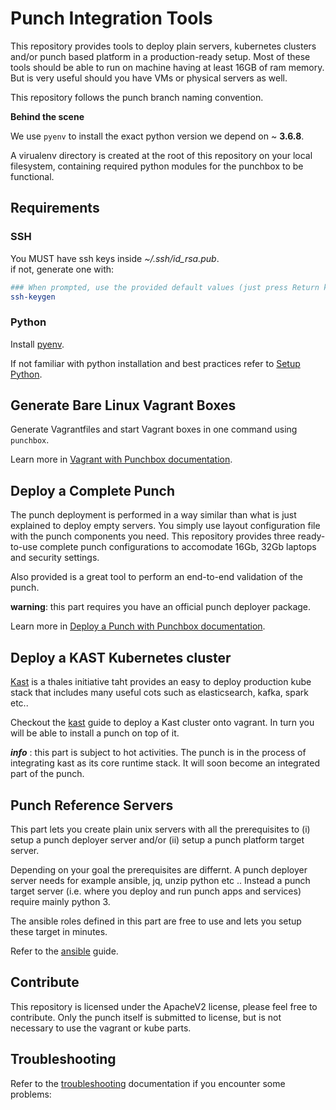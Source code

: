 # Punch Integration Tools

This repository provides tools to deploy plain servers, kubernetes clusters and/or
punch based platform in a production-ready setup. Most of these tools should be able to run on machine having at least 16GB of ram memory. 
But is very useful should you have VMs or physical servers as well.

This repository follows the punch branch naming convention. 



**Behind the scene**

We use `pyenv` to install the exact python version we depend on ~ **3.6.8**.

A virualenv directory is created at the root of this repository on your local filesystem, containing required python modules for the punchbox to be functional.

## Requirements

### SSH

You MUST have ssh keys inside *~/.ssh/id_rsa.pub*.  
if not, generate one with:

```sh
### When prompted, use the provided default values (just press Return key)
ssh-keygen  
```

### Python

Install [pyenv](https://github.com/pyenv/pyenv).   

If not familiar with python installation and best practices refer to 
[Setup Python](https://doc.punchplatform.com/Contribution_Guide/Setup_Python.html).

## Generate Bare Linux Vagrant Boxes

Generate Vagrantfiles and start Vagrant boxes in one command using `punchbox`.

Learn more in [Vagrant with Punchbox documentation](./punch/Vagrant.md).

## Deploy a Complete Punch

The punch deployment is performed in a way similar than what is just explained to deploy empty servers.
You simply use layout configuration file with the punch components you need. This repository provides
three ready-to-use complete punch configurations to accomodate 16Gb, 32Gb laptops and security settings.

Also provided is a great tool to perform an end-to-end validation of the punch.

**warning**: this part requires you have an official punch deployer package.

Learn more in [Deploy a Punch with Punchbox documentation](./punch/README.md).

## Deploy a KAST Kubernetes cluster

[Kast](https://gitlab.thalesdigital.io/sixdt/kast) is a thales initiative taht provides an easy to deploy production kube stack that includes
many useful cots such as elasticsearch, kafka, spark etc.. 

Checkout the [kast](./kast/README.md) guide to deploy a Kast cluster onto vagrant. In turn you will be
able to install a punch on top of it. 

***info*** : this part is subject to hot activities. The punch is in the process of integrating kast as its
core runtime stack. It will soon become an integrated part of the punch. 

## Punch Reference Servers

This part lets you create plain unix servers with all the prerequisites to (i) setup a punch deployer server and/or (ii) setup a punch platform target server.

Depending on your goal the prerequisites are differnt. A punch deployer server needs for example ansible, jq, unzip python etc .. Instead a punch target server (i.e. where you deploy and run punch apps and services) require  mainly python 3. 

The ansible roles defined in this part are free to use and lets you setup these target in minutes. 

Refer to the [ansible](./ansible/README.md) guide.

## Contribute

This repository is licensed under the ApacheV2 license, please feel free to contribute. 
Only the punch itself is submitted to license, but is not necessary to use the vagrant or kube 
parts.

## Troubleshooting

Refer to the [troubleshooting](./Troubleshooting.md) documentation if you encounter some problems:
